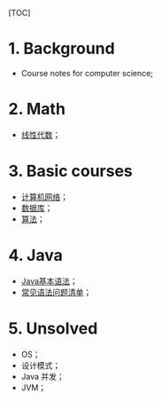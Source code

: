[TOC]

# 1. Background

- Course notes for computer science;



# 2. Math

- [线性代数](./Essence_of_linear_algebra.md)；



# 3. Basic courses

- [计算机网络](./ComputeNetworks.md)；
- [数据库](./Database.md)；
- [算法](./Algorithm.md)；



# 4. Java

- [Java基本语法](./CoreJava.md)；
- [常见语法问题清单](./Programme.md)；



# 5. Unsolved

- OS；
- 设计模式；
- Java 并发；
- JVM；